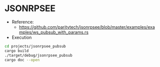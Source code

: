# JSONRPSEE

* Reference:
  * https://github.com/paritytech/jsonrpsee/blob/master/examples/examples/ws_pubsub_with_params.rs
* Execution

```bash
cd projects/jsonrpsee_pubsub
cargo build
./target/debug/jsonrpsee_pubsub
cargo doc --open
```
